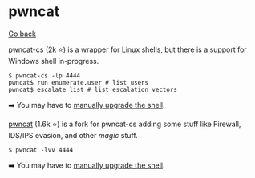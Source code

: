 # pwncat

[Go back](../index.md#remote-shell-)

<div class="row row-cols-md-2"><div>

[pwncat-cs](https://github.com/calebstewart/pwncat) (2k ⭐) is a wrapper for Linux shells, but there is a support for Windows shell in-progress.

```shell!
$ pwncat-cs -lp 4444
pwncat$ run enumerate.user # list users
pwncat$ escalate list # list escalation vectors
```

➡️ You may have to [manually upgrade the shell](manual.md).
</div><div>

[pwncat](https://github.com/cytopia/pwncat) (1.6k ⭐) is a fork for pwncat-cs adding some stuff like Firewall, IDS/IPS evasion, and other *magic* stuff.

```shell!
$ pwncat -lvv 4444
```

➡️ You may have to [manually upgrade the shell](manual.md).
</div></div>